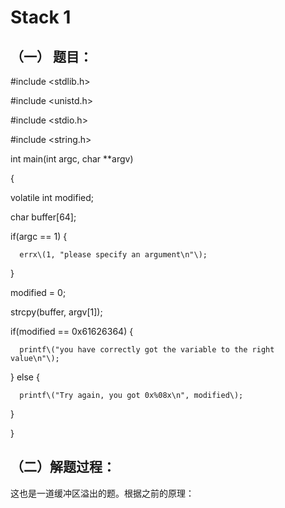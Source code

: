 # Stack 1

## （一） 题目：

\#include &lt;stdlib.h&gt;

\#include &lt;unistd.h&gt;

\#include &lt;stdio.h&gt;

\#include &lt;string.h&gt;

int main\(int argc, char \*\*argv\)

{

volatile int modified;

char buffer\[64\];

if\(argc == 1\) {

```
  errx\(1, "please specify an argument\n"\);
```

}

modified = 0;

strcpy\(buffer, argv\[1\]\);

if\(modified == 0x61626364\) {

```
  printf\("you have correctly got the variable to the right value\n"\);
```

} else {

```
  printf\("Try again, you got 0x%08x\n", modified\);
```

}

}

## （二）解题过程：

   这也是一道缓冲区溢出的题。根据之前的原理：



     



